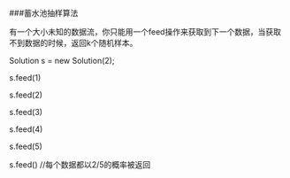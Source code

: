 ###蓄水池抽样算法

有一个大小未知的数据流，你只能用一个feed操作来获取到下一个数据，当获取不到数据的时候，返回k个随机样本。



Solution s = new Solution(2);

s.feed(1)

s.feed(2)

s.feed(3)

s.feed(4)

s.feed(5)

s.feed() //每个数据都以2/5的概率被返回

